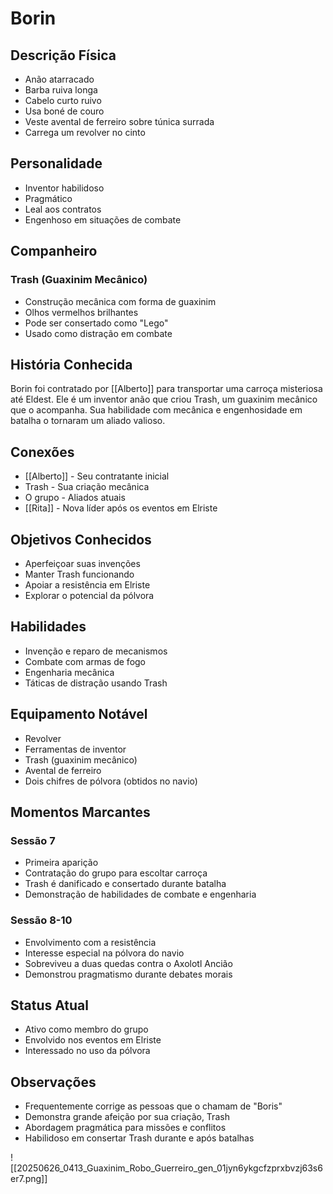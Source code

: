 # Borin

## Descrição Física
- Anão atarracado
- Barba ruiva longa
- Cabelo curto ruivo
- Usa boné de couro
- Veste avental de ferreiro sobre túnica surrada
- Carrega um revolver no cinto

## Personalidade
- Inventor habilidoso
- Pragmático
- Leal aos contratos
- Engenhoso em situações de combate

## Companheiro
### Trash (Guaxinim Mecânico)
- Construção mecânica com forma de guaxinim
- Olhos vermelhos brilhantes
- Pode ser consertado como "Lego"
- Usado como distração em combate

## História Conhecida
Borin foi contratado por [[Alberto]] para transportar uma carroça misteriosa até Eldest. Ele é um inventor anão que criou Trash, um guaxinim mecânico que o acompanha. Sua habilidade com mecânica e engenhosidade em batalha o tornaram um aliado valioso.

## Conexões
- [[Alberto]] - Seu contratante inicial
- Trash - Sua criação mecânica
- O grupo - Aliados atuais
- [[Rita]] - Nova líder após os eventos em Elriste

## Objetivos Conhecidos
- Aperfeiçoar suas invenções
- Manter Trash funcionando
- Apoiar a resistência em Elriste
- Explorar o potencial da pólvora

## Habilidades
- Invenção e reparo de mecanismos
- Combate com armas de fogo
- Engenharia mecânica
- Táticas de distração usando Trash

## Equipamento Notável
- Revolver
- Ferramentas de inventor
- Trash (guaxinim mecânico)
- Avental de ferreiro
- Dois chifres de pólvora (obtidos no navio)

## Momentos Marcantes
### Sessão 7
- Primeira aparição
- Contratação do grupo para escoltar carroça
- Trash é danificado e consertado durante batalha
- Demonstração de habilidades de combate e engenharia

### Sessão 8-10
- Envolvimento com a resistência
- Interesse especial na pólvora do navio
- Sobreviveu a duas quedas contra o Axolotl Ancião
- Demonstrou pragmatismo durante debates morais

## Status Atual
- Ativo como membro do grupo
- Envolvido nos eventos em Elriste
- Interessado no uso da pólvora

## Observações
- Frequentemente corrige as pessoas que o chamam de "Boris"
- Demonstra grande afeição por sua criação, Trash
- Abordagem pragmática para missões e conflitos
- Habilidoso em consertar Trash durante e após batalhas

![[20250626_0413_Guaxinim_Robo_Guerreiro_gen_01jyn6ykgcfzprxbvzj63s6er7.png]] 